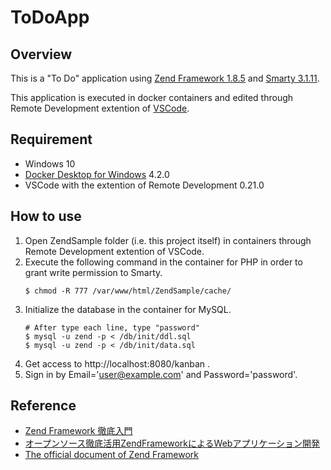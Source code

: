 # ToDoApp

## Overview
This is a "To Do" application using [Zend Framework 1.8.5](https://framework.zend.com/downloads/archives) and [Smarty 3.1.11](https://www.smarty.net/page3).

This application is executed in docker containers and edited through Remote Development extention of [VSCode](https://azure.microsoft.com/ja-jp/products/visual-studio-code/).

## Requirement

- Windows 10
- [Docker Desktop for Windows](https://www.docker.com/products/docker-desktop) 4.2.0
- VSCode with the extention of Remote Development 0.21.0

## How to use
1. Open ZendSample folder (i.e. this project itself) in containers through Remote Development extention of VSCode.
2. Execute the following command in the container for PHP in order to grant write permission to Smarty.
   ```
   $ chmod -R 777 /var/www/html/ZendSample/cache/
   ```
3. Initialize the database in the container for MySQL.
   ```
   # After type each line, type "password"
   $ mysql -u zend -p < /db/init/ddl.sql
   $ mysql -u zend -p < /db/init/data.sql
   ```
4. Get access to http://localhost:8080/kanban .
5. Sign in by Email='user@example.com' and Password='password'.


## Reference
- [Zend Framework 徹底入門](https://www.amazon.co.jp/Zend-Framework%E5%BE%B9%E5%BA%95%E5%85%A5%E9%96%80-%E5%B1%B1%E7%94%B0-%E7%A5%A5%E5%AF%9B/dp/4798117129/ref=sr_1_1?__mk_ja_JP=%E3%82%AB%E3%82%BF%E3%82%AB%E3%83%8A&crid=U4Y2V42K6CWE&keywords=zendframework&qid=1639974825&sprefix=zendframework%2Caps%2C200&sr=8-1)
- [オープンソース徹底活用ZendFrameworkによるWebアプリケーション開発](https://www.amazon.co.jp/Zend-Framework%E5%BE%B9%E5%BA%95%E5%85%A5%E9%96%80-%E5%B1%B1%E7%94%B0-%E7%A5%A5%E5%AF%9B/dp/4798117129/ref=sr_1_1?__mk_ja_JP=%E3%82%AB%E3%82%BF%E3%82%AB%E3%83%8A&crid=U4Y2V42K6CWE&keywords=zendframework&qid=1639974825&sprefix=zendframework%2Caps%2C200&sr=8-1)
- [The official document of Zend Framework](https://framework.zend.com/)
